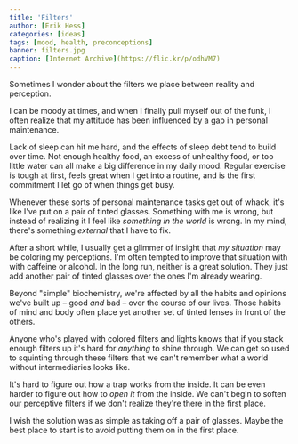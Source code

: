```yaml
---
title: 'Filters'
author: [Erik Hess]
categories: [ideas]
tags: [mood, health, preconceptions]
banner: filters.jpg
caption: [Internet Archive](https://flic.kr/p/odhVM7)
---
```


Sometimes I wonder about the filters we place between reality and perception.

I can be moody at times, and when I finally pull myself out of the funk, I often realize that my attitude has been influenced by a gap in personal maintenance. 

Lack of sleep can hit me hard, and the effects of sleep debt tend to build over time. Not enough healthy food, an excess of unhealthy food, or too little water can all make a big difference in my daily mood. Regular exercise is tough at first, feels great when I get into a routine, and is the first commitment I let go of when things get busy.

Whenever these sorts of personal maintenance tasks get out of whack, it's like I've put on a pair of tinted glasses. Something with me is wrong, but instead of realizing it I feel like *something in the world* is wrong. In my mind, there's something *external* that I have to fix.

After a short while, I usually get a glimmer of insight that *my situation* may be coloring my perceptions. I'm often tempted to improve that situation with with caffeine or alcohol. In the long run, neither is a great solution. They just add another pair of tinted glasses over the ones I'm already wearing.

Beyond "simple" biochemistry, we're affected by all the habits and opinions we've built up &ndash; good *and* bad &ndash; over the course of our lives. Those habits of mind and body often place yet another set of tinted lenses in front of the others.

Anyone who's played with colored filters and lights knows that if you stack enough filters up it's hard for *anything* to shine through. We can get so used to squinting through these filters that we can't remember what a world without intermediaries looks like.

It's hard to figure out how a trap works from the inside. It can be even harder to figure out how to *open it* from the inside. We can't begin to soften our perceptive filters if we don't realize they're there in the first place. 

I wish the solution was as simple as taking off a pair of glasses. Maybe the best place to start is to avoid putting them on in the first place.
